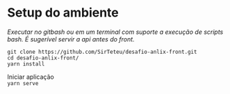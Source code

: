 # Setup do ambiente

*Executar no gitbash ou em um terminal com suporte a execução de scripts bash. É sugerível servir a api antes do front.*
````
git clone https://github.com/SirTeteu/desafio-anlix-front.git
cd desafio-anlix-front/
yarn install
````

Iniciar aplicação  
``yarn serve``
